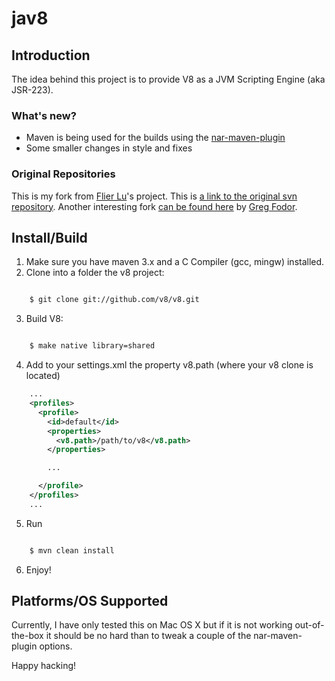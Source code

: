 # jav8

## Introduction

The idea behind this project is to provide V8 as a JVM Scripting Engine (aka JSR-223).

### What's new?

  * Maven is being used for the builds using the [nar-maven-plugin](https://github.com/duns/maven-nar-plugin/)
  * Some smaller changes in style and fixes

### Original Repositories

This is my fork from [Flier Lu](https://github.com/flier)'s project. This is [a link to the original svn repository](http://code.google.com/p/jav8/). 
Another interesting fork [can be found here](https://github.com/gfodor/jav8) by [Greg Fodor](https://github.com/gfodor).

## Install/Build

1. Make sure you have maven 3.x and a C Compiler (gcc, mingw) installed.
2. Clone into a folder the v8 project:
```sh

    $ git clone git://github.com/v8/v8.git
```
3. Build V8:
```sh

    $ make native library=shared
```
4. Add to your settings.xml the property v8.path (where your v8 clone is located)
```xml
    ...
    <profiles>
      <profile>
        <id>default</id>
        <properties>
          <v8.path>/path/to/v8</v8.path>
        </properties>

        ...

      </profile>
    </profiles>
    ...
```
5. Run
```sh

    $ mvn clean install
```
6. Enjoy!

## Platforms/OS Supported

Currently, I have only tested this on Mac OS X but if it is not working out-of-the-box it should be no hard than to tweak a couple of the nar-maven-plugin options.

Happy hacking!
